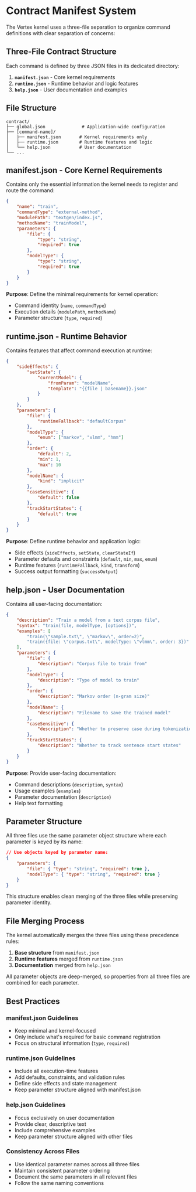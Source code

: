 # Contract Manifest System

The Vertex kernel uses a three-file separation to organize command definitions with clear separation of concerns:

## Three-File Contract Structure

Each command is defined by three JSON files in its dedicated directory:

1. **`manifest.json`** - Core kernel requirements
2. **`runtime.json`** - Runtime behavior and logic features
3. **`help.json`** - User documentation and examples

## File Structure

```
contract/
├── global.json              # Application-wide configuration
├── [command-name]/
│   ├── manifest.json       # Kernel requirements only
│   ├── runtime.json        # Runtime features and logic
│   └── help.json           # User documentation
└── ...
```

## manifest.json - Core Kernel Requirements

Contains only the essential information the kernel needs to register and route the command:

```json
{
	"name": "train",
	"commandType": "external-method",
	"modulePath": "textgen/index.js",
	"methodName": "trainModel",
	"parameters": {
		"file": {
			"type": "string",
			"required": true
		},
		"modelType": {
			"type": "string",
			"required": true
		}
	}
}
```

**Purpose**: Define the minimal requirements for kernel operation:

- Command identity (`name`, `commandType`)
- Execution details (`modulePath`, `methodName`)
- Parameter structure (`type`, `required`)

## runtime.json - Runtime Behavior

Contains features that affect command execution at runtime:

```json
{
	"sideEffects": {
		"setState": {
			"currentModel": {
				"fromParam": "modelName",
				"template": "{{file | basename}}.json"
			}
		}
	},
	"parameters": {
		"file": {
			"runtimeFallback": "defaultCorpus"
		},
		"modelType": {
			"enum": ["markov", "vlmm", "hmm"]
		},
		"order": {
			"default": 2,
			"min": 1,
			"max": 10
		},
		"modelName": {
			"kind": "implicit"
		},
		"caseSensitive": {
			"default": false
		},
		"trackStartStates": {
			"default": true
		}
	}
}
```

**Purpose**: Define runtime behavior and application logic:

- Side effects (`sideEffects`, `setState`, `clearStateIf`)
- Parameter defaults and constraints (`default`, `min`, `max`, `enum`)
- Runtime features (`runtimeFallback`, `kind`, `transform`)
- Success output formatting (`successOutput`)

## help.json - User Documentation

Contains all user-facing documentation:

```json
{
	"description": "Train a model from a text corpus file",
	"syntax": "train(file, modelType, [options])",
	"examples": [
		"train(\"sample.txt\", \"markov\", order=2)",
		"train({file: \"corpus.txt\", modelType: \"vlmm\", order: 3})"
	],
	"parameters": {
		"file": {
			"description": "Corpus file to train from"
		},
		"modelType": {
			"description": "Type of model to train"
		},
		"order": {
			"description": "Markov order (n-gram size)"
		},
		"modelName": {
			"description": "Filename to save the trained model"
		},
		"caseSensitive": {
			"description": "Whether to preserve case during tokenization"
		},
		"trackStartStates": {
			"description": "Whether to track sentence start states"
		}
	}
}
```

**Purpose**: Provide user-facing documentation:

- Command descriptions (`description`, `syntax`)
- Usage examples (`examples`)
- Parameter documentation (`description`)
- Help text formatting

## Parameter Structure

All three files use the same parameter object structure where each parameter is keyed by its name:

```json
// Use objects keyed by parameter name:
{
	"parameters": {
		"file": { "type": "string", "required": true },
		"modelType": { "type": "string", "required": true }
	}
}
```

This structure enables clean merging of the three files while preserving parameter identity.

## File Merging Process

The kernel automatically merges the three files using these precedence rules:

1. **Base structure** from `manifest.json`
2. **Runtime features** merged from `runtime.json`
3. **Documentation** merged from `help.json`

All parameter objects are deep-merged, so properties from all three files are combined for each parameter.

## Best Practices

### manifest.json Guidelines

- Keep minimal and kernel-focused
- Only include what's required for basic command registration
- Focus on structural information (`type`, `required`)

### runtime.json Guidelines

- Include all execution-time features
- Add defaults, constraints, and validation rules
- Define side effects and state management
- Keep parameter structure aligned with manifest.json

### help.json Guidelines

- Focus exclusively on user documentation
- Provide clear, descriptive text
- Include comprehensive examples
- Keep parameter structure aligned with other files

### Consistency Across Files

- Use identical parameter names across all three files
- Maintain consistent parameter ordering
- Document the same parameters in all relevant files
- Follow the same naming conventions
